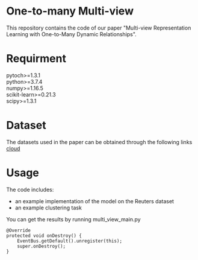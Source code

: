One-to-many Multi-view
=
This repository contains the code of our paper "Multi-view Representation Learning with One-to-Many Dynamic Relationships".

Requirment
=
pytoch>=1.3.1  
python>=3.7.4  
numpy>=1.16.5  
scikit-learn>=0.21.3  
scipy>=1.3.1  

Dataset
=
The datasets used in the paper can be obtained through the following links [cloud](https://www.baidu.com/) 

Usage
=
The code includes:  
* an example implementation of the model on the Reuters dataset
* an example clustering task  

You can get the results by running multi_view_main.py



```
@Override
protected void onDestroy() {
    EventBus.getDefault().unregister(this);
    super.onDestroy();
}
```
